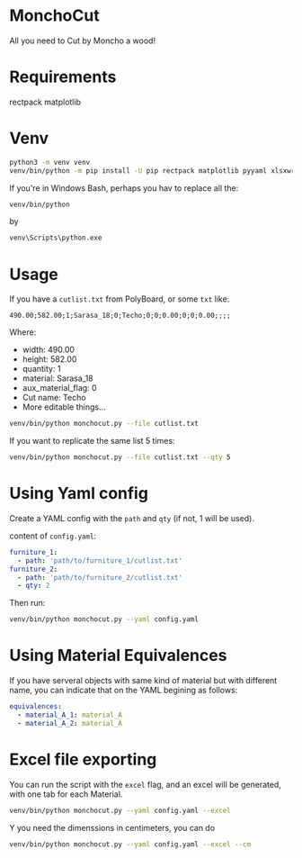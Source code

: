 # MonchoCut
All you need to Cut by Moncho a wood!

# Requirements
rectpack
matplotlib

# Venv
```bash
python3 -m venv venv
venv/bin/python -m pip install -U pip rectpack matplotlib pyyaml xlsxwriter --no-cache-dir
```

If you're in Windows Bash, perhaps you hav to replace all the:

```bash
venv/bin/python
```

by

```bash
venv\Scripts\python.exe
```

# Usage
If you have a `cutlist.txt` from PolyBoard, or some `txt` like:

```
490.00;582.00;1;Sarasa_18;0;Techo;0;0;0.00;0;0;0.00;;;;
```

Where:
  - width: 490.00
  - height: 582.00
  - quantity: 1
  - material: Sarasa_18
  - aux_material_flag: 0
  - Cut name: Techo
  - More editable things...

```bash
venv/bin/python monchocut.py --file cutlist.txt
```

If you want to replicate the same list 5 times:

```bash
venv/bin/python monchocut.py --file cutlist.txt --qty 5
```

# Using Yaml config

Create a YAML config with the `path` and `qty` (if not, 1 will be used).

content of `config.yaml`:

```yaml
furniture_1:
  - path: 'path/to/furniture_1/cutlist.txt'
furniture_2:
  - path: 'path/to/furniture_2/cutlist.txt'
  - qty: 2
```

Then run:

```bash
venv/bin/python monchocut.py --yaml config.yaml
```

# Using Material Equivalences

If you have serveral objects with same kind of material but with different
name, you can indicate that on the YAML begining as follows:

```yaml
equivalences:
  - material_A_1: material_A
  - material_A_2: material_A
```

# Excel file exporting

You can run the script with the `excel` flag, and an
excel will be generated, with one tab for each Material.

```bash
venv/bin/python monchocut.py --yaml config.yaml --excel
```

Y you need the dimenssions in centimeters, you can do

```bash
venv/bin/python monchocut.py --yaml config.yaml --excel --cm
```
